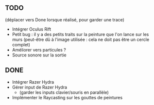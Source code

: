 ## TODO

(déplacer vers Done lorsque réalisé, pour garder une trace)


- Intégrer Oculus Rift
- Petit bug : il y a des petits traits sur la peinture que l'on lance sur les murs (peut-être dû à l'image utilisée : cela ne doit pas être un cercle complet)
- Améliorer vers particules ?
- Source sonore sur la sortie

## DONE

- Intégrer Razer Hydra
- Gérer input de Razer Hydra
    - (garder les inputs clavier/souris en parallèle)
- Implémenter le Raycasting sur les gouttes de peintures
